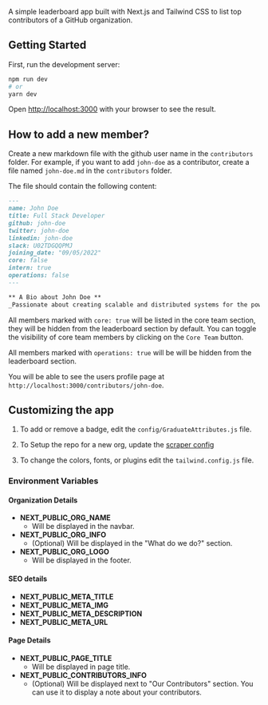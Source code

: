 A simple leaderboard app built with Next.js and Tailwind CSS to list top contributors of a GitHub organization.

## Getting Started

First, run the development server:

```bash
npm run dev
# or
yarn dev
```

Open [http://localhost:3000](http://localhost:3000) with your browser to see the result.

## How to add a new member?

Create a new markdown file with the github user name in the `contributors` folder. For example, if you want to add `john-doe` as a contributor, create a file named `john-doe.md` in the `contributors` folder.

The file should contain the following content:

```md
---
name: John Doe
title: Full Stack Developer
github: john-doe
twitter: john-doe
linkedin: john-doe
slack: U02TDGQQPMJ
joining_date: "09/05/2022"
core: false
intern: true
operations: false
---

** A Bio about John Doe **
_Passionate about creating scalable and distributed systems for the power grid and interested in contributing to open source digital public goods._ (supports markdown)
```

All members marked with `core: true` will be listed in the core team section, they will be hidden from the leaderboard section by default. You can toggle the visibility of core team members by clicking on the `Core Team` button.

All members marked with `operations: true` will be will be hidden from the leaderboard section.

You will be able to see the users profile page at `http://localhost:3000/contributors/john-doe`.

## Customizing the app

1. To add or remove a badge, edit the `config/GraduateAttributes.js` file.

2. To Setup the repo for a new org, update the [scraper config](https://github.com/coronasafe/leaderboard/blob/d42c7b7ba608c4911d932e92679ab1914371c8a0/.github/workflows/main.yml#L32)

3. To change the colors, fonts, or plugins edit the `tailwind.config.js` file.

### Environment Variables
#### **Organization Details**

- **NEXT_PUBLIC_ORG_NAME**
  - Will be displayed in the navbar.
- **NEXT_PUBLIC_ORG_INFO**
  - (Optional) Will be displayed in the "What do we do?" section.
- **NEXT_PUBLIC_ORG_LOGO**
  - Will be displayed in the footer.

#### **SEO details**

- **NEXT_PUBLIC_META_TITLE**
- **NEXT_PUBLIC_META_IMG**
- **NEXT_PUBLIC_META_DESCRIPTION**
- **NEXT_PUBLIC_META_URL**

#### **Page Details**

- **NEXT_PUBLIC_PAGE_TITLE**
  - Will be displayed in page title.
- **NEXT_PUBLIC_CONTRIBUTORS_INFO**
  - (Optional) Will be displayed next to "Our Contributors" section. You can use it to display a note about your contributors.

